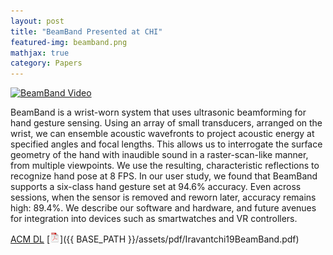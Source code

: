 ```yaml
---
layout: post
title: "BeamBand Presented at CHI"
featured-img: beamband.png
mathjax: true
category: Papers
---
```



[![BeamBand Video](http://img.youtube.com/vi/_jhY4NsIW2kQ/0.jpg)](http://www.youtube.com/watch?v=_jhY4NsIW2kQ "BeamBand")


BeamBand is a wrist-worn system that uses ultrasonic beamforming for hand gesture sensing. Using an array of small transducers, arranged on the wrist, we can ensemble acoustic wavefronts to project acoustic energy at specified angles and focal lengths. This allows us to interrogate the surface geometry of the hand with inaudible sound in a raster-scan-like manner, from multiple viewpoints. We use the resulting, characteristic reflections to recognize hand pose at 8 FPS. In our user study, we found that BeamBand supports a six-class hand gesture set at 94.6% accuracy. Even across sessions, when the sensor is removed and reworn later, accuracy remains high: 89.4%. We describe our software and hardware, and future avenues for integration into devices such as smartwatches and VR controllers.

[ACM DL](https://dl.acm.org/citation.cfm?id=3300245) [![pdf](/assets/icons16/pdf-icon.png)]({{ BASE_PATH }}/assets/pdf/Iravantchi19BeamBand.pdf)